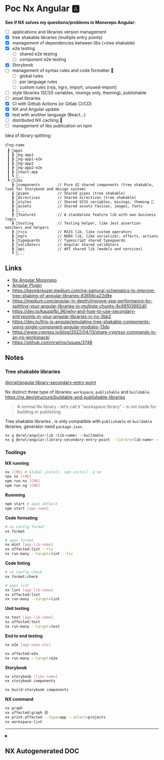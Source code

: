 # Poc Nx Angular 🅰️

**See if NX solves my questions/problems in Monorepo Angular:**

- [ ] applications and libraries version management
- [x] tree shakable libraries (multiple entry points)
- [x] management of dependencies between libs (+tree shakable)
- [x] e2e testing
  - [ ] shared e2e testing
  - [ ] component e2e testing
- [x] Storybook
- [ ] management of syntax rules and code formatter 👮
  - [ ] global rules
  - [ ] per language rules
  - [ ] custom rules (rxjs, ngrx, import, unused-import)
- [ ] style libraries (SCSS variables, mixings only, theming), publishable
- [ ] asset libraries
- [x] CI with Github Actions (or Gitlab CI/CD)
- [x] NX and Angular update
- [x] test with another language (React...)
- [ ] distributed NX caching 🤔
- [ ] management of libs publication on npm

Idea of library splitting:

```
📦ng-name
 ┣ 📂apps
 ┃ ┣ 📂ng-app1
 ┃ ┣ 📂ng-app1-e2e
 ┃ ┣ 📂ng-app2
 ┃ ┣ 📂ng-app2-e2e
 ┃ ┣ 📂react-app
 ┃ ┗ 📂...
 ┗ 📂libs
   ┣ 📂components        // Pure UI shared components (tree shakable, look for Storybook and design system)
   ┣ 📂pipes             // Shared pipes (tree shakable)
   ┣ 📂directives        // Shared directives (tree shakable)
   ┣ 📂styles            // Shared SCSS variables, mixings, theming 🤷
   ┣ 📂assets            // Shared assets favicon, images, fonts
   ┣ 📂...
   ┣ 📂feature1          // A standalone feature lib with own business logic
   ┣ 📂testing           // Testing helper, like Jest assertion matchers and helpers
   ┣ 📂rxjs              // RXJS lib, like custom operators
   ┣ 📂ngrx              // NGRX lib, like serializer, effects, actions
   ┣ 📂typeguards        // Typescript shared typeguards
   ┣ 📂validators        // Angular shared validators
   ┣ 📂api               // API shared lib (models and services)
   ┗ 📂...
```

## Links

- [Nx Angular Monorepo](https://nx.dev/angular-tutorial/01-create-application)
- [Angular Plugin](https://nx.dev/packages/angular)
- https://kevinkreuzer.medium.com/ng-samurai-schematics-to-improve-tree-shaking-of-angular-libraries-83656ca22d9e
- https://medium.com/angular-in-depth/improve-spa-performance-by-splitting-your-angular-libraries-in-multiple-chunks-8c68103692d0
- https://dev.to/kauppfbi_96/why-and-how-to-use-secondary-entrypoints-in-your-angular-libraries-in-nx-3bb2
- https://dev.to/this-is-angular/emulating-tree-shakable-components-using-single-component-angular-modules-13do
- https://www.cypress.io/blog/2022/04/13/share-cypress-commands-in-an-nx-workspace/
- https://github.com/nrwl/nx/issues/3748

## Notes

### Tree shakable libraries

[@nrwl/angular:library-secondary-entry-point](https://nx.dev/angular/library-secondary-entry-point)

Nx distinct three type of libraries: `workspace`, `publishable` and `buildable`.
https://nx.dev/structure/buildable-and-publishable-libraries

> A normal Nx library - let’s call it "workspace library" - is not made for building or publishing.

Tree shakable libraries , is only compatible with `publishable` or `buildable` libraries, generator need `package.json`.

```bash
nx g @nrwl/angular:lib <lib-name> --buildable
nx g @nrwl/angular:library-secondary-entry-point --library<lib-name> --name=<entry-point-name>
```

### Toolings

**NX running**

```bash
nx [CMD] # Global install  npm install -g nx
npx nx [CMD]
npm run nx [CMD]
npm run ng [CMD]
```

**Runnning**

```bash
npm start # app1 default
npm start [app-name]
```

**Code formating**

```bash
# nx config format
nx format

# apps format
nx mint [app-lib-name]
nx affected:lint --fix
nx run-many --target=lint --fix
```

**Code linting**

```bash
# nx config check
nx format:check

# apps lint
nx lint [app-lib-name]
nx affected:lint
nx run-many --target=lint
```

**Unit testing**

```bash
nx test [app-lib-name]
nx affected:test
nx run-many --target=test
```

**End to end testing**

```bash
nx e2e [app-name-e2e]

nx affected:e2e
nx run-many --target=e2e
```

**Storybook**

```bash
nx storybook [libs-name]
nx storybook components

nx build-storybook components
```

**NX command**

```bash
nx graph
nx affected:graph 😍
nx print-affected --type=app --select=projects
nx workspace-lint
```

---

<details>
  <summary><h2>NX Autogenerated DOC</h2></summary>

<a href="https://nx.dev" target="_blank" rel="noreferrer"><img src="https://raw.githubusercontent.com/nrwl/nx/master/images/nx-logo.png" width="45"></a>

✨ **This workspace has been generated by [Nx, a Smart, fast and extensible build system.](https://nx.dev)** ✨

## Development server

Run `nx serve app` for a dev server. Navigate to http://localhost:4200/. The app will automatically reload if you change any of the source files.

## Understand this workspace

Run `nx graph` to see a diagram of the dependencies of the projects.

## Remote caching

Run `npx nx connect-to-nx-cloud` to enable [remote caching](https://nx.app) and make CI faster.

## Further help

Visit the [Nx Documentation](https://nx.dev) to learn more.

<p style="text-align: center;"><img src="https://raw.githubusercontent.com/nrwl/nx/master/images/nx-cloud-card.png"></p>

Nx Cloud pairs with Nx in order to enable you to build and test code more rapidly, by up to 10 times. Even teams that are new to Nx can connect to Nx Cloud and start saving time instantly.

Teams using Nx gain the advantage of building full-stack applications with their preferred framework alongside Nx’s advanced code generation and project dependency graph, plus a unified experience for both frontend and backend developers.

Visit [Nx Cloud](https://nx.app/) to learn more.

</details>
